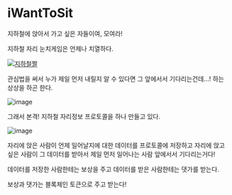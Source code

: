 # iWantToSit
지하철에 앉아서 가고 싶은 자들이여, 모여라!

지하철 자리 눈치게임은 언제나 치열하다.

[![지하철짤](https://user-images.githubusercontent.com/63417540/227166193-26c915ce-e038-42b5-8e10-f7eeea9db3cb.gif)](https://cdn.ppomppu.co.kr/zboard/data3/2018/0206/1517920247_2871_60288F0C_3DAF_417D_831B_248299F005C3.gif)


관심법을 써서 누가 제일 먼저 내릴지 알 수 있다면 그 앞에서서 기다리는건데...! 하는 상상을 하곤 한다.

![image](https://user-images.githubusercontent.com/63417540/227167332-e4c91caa-83cb-4461-927c-64baaa3dae2e.png)

그래서 본격! 지하철 자리정보 프로토콜을 하나 만들고 있다.

![image](https://user-images.githubusercontent.com/63417540/227167894-4e9bcd4b-8c30-47cc-8ba1-bb8408916157.png)

자리에 앉은 사람이 언제 일어날지에 대한 데이터를 프로토콜에 저장하고
자리에 앉고 싶은 사람이 그 데이터를 받아서 제일 먼저 일어나는 사람 앞에서서 기다리는거다!

데이터를 저장한 사람한테는 보상을 주고
데이터를 받은 사람한테는 댓가를 받는다.

보상과 댓가는 블록체인 토큰으로 주고 받는다!
